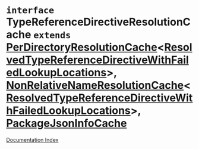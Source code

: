 # `interface` TypeReferenceDirectiveResolutionCache `extends` [PerDirectoryResolutionCache](../interface.PerDirectoryResolutionCache/README.md)\<[ResolvedTypeReferenceDirectiveWithFailedLookupLocations](../interface.ResolvedTypeReferenceDirectiveWithFailedLookupLocations/README.md)>, [NonRelativeNameResolutionCache](../interface.NonRelativeNameResolutionCache/README.md)\<[ResolvedTypeReferenceDirectiveWithFailedLookupLocations](../interface.ResolvedTypeReferenceDirectiveWithFailedLookupLocations/README.md)>, [PackageJsonInfoCache](../interface.PackageJsonInfoCache/README.md)

[Documentation Index](../README.md)

